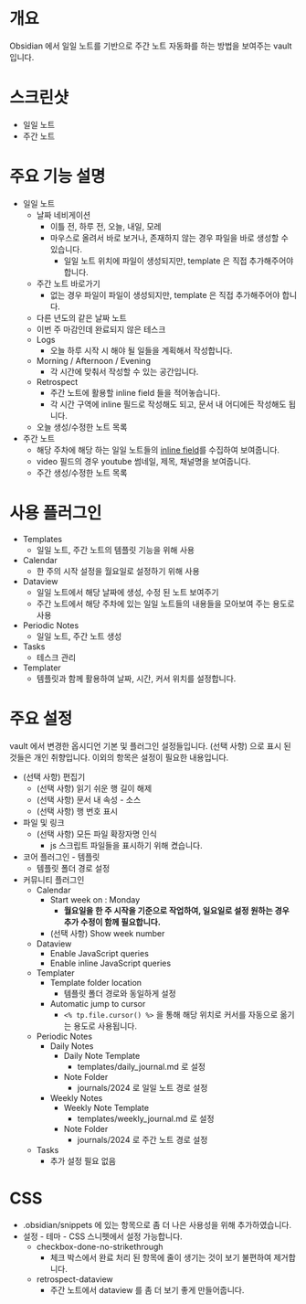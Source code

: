 # 개요

Obsidian 에서 일일 노트를 기반으로 주간 노트 자동화를 하는 방법을 보여주는 vault 입니다.

# 스크린샷
- 일일 노트
- 주간 노트

# 주요 기능 설명
- 일일 노트
	- 날짜 네비게이션
		- 이틀 전, 하루 전, 오늘, 내일, 모레
		- 마우스로 올려서 바로 보거나, 존재하지 않는 경우 파일을 바로 생성할 수 있습니다.
			- 일일 노트 위치에 파일이 생성되지만, template 은 직접 추가해주어야 합니다.
	- 주간 노트 바로가기
		- 없는 경우 파일이 파일이 생성되지만, template 은 직접 추가해주어야 합니다.
	- 다른 년도의 같은 날짜 노트
	- 이번 주 마감인데 완료되지 않은 테스크
	- Logs
		- 오늘 하루 시작 시 해야 될 일들을 계획해서 작성합니다.
	- Morning / Afternoon / Evening
		- 각 시간에 맞춰서 작성할 수 있는 공간입니다.
	- Retrospect
		- 주간 노트에 활용할 inline field 들을 적어놓습니다.
		- 각 시간 구역에 inline 필드로 작성해도 되고, 문서 내 어디에든 작성해도 됩니다.
	- 오늘 생성/수정한 노트 목록
- 주간 노트
	- 해당 주차에 해당 하는 일일 노트들의 [inline field](https://blacksmithgu.github.io/obsidian-dataview/annotation/add-metadata/#inline-fields)를 수집하여 보여줍니다.
	- video 필드의 경우 youtube 썸네일, 제목, 채널명을 보여줍니다.
	- 주간 생성/수정한 노트 목록

# 사용 플러그인

- Templates
	- 일일 노트, 주간 노트의 템플릿 기능을 위해 사용
- Calendar
	- 한 주의 시작 설정을 월요일로 설정하기 위해 사용
- Dataview
	- 일일 노트에서 해당 날짜에 생성, 수정 된 노트 보여주기
	- 주간 노트에서 해당 주차에 있는 일일 노트들의 내용들을 모아보여 주는 용도로 사용
- Periodic Notes
	- 일일 노트, 주간 노트 생성
- Tasks
	- 테스크 관리
- Templater
	- 템플릿과 함께 활용하여 날짜, 시간, 커서 위치를 설정합니다.

# 주요 설정

vault 에서 변경한 옵시디언 기본 및 플러그인 설정들입니다.
(선택 사항) 으로 표시 된 것들은 개인 취향입니다.
이외의 항목은 설정이 필요한 내용입니다.

- (선택 사항) 편집기
	- (선택 사항) 읽기 쉬운 행 길이 해제
	- (선택 사항) 문서 내 속성 - 소스
	- (선택 사항) 행 번호 표시
- 파일 및 링크
	- (선택 사항) 모든 파일 확장자명 인식
		- js 스크립트 파일들을 표시하기 위해 켰습니다.
- 코어 플러그인 - 템플릿
	- 템플릿 폴더 경로 설정
- 커뮤니티 플러그인
	- Calendar
		- Start week on : Monday
			- **월요일을 한 주 시작을 기준으로 작업하여, 일요일로 설정 원하는 경우 추가 수정이 함께 필요합니다.**
		- (선택 사항) Show week number
	- Dataview
		- Enable JavaScript queries
		- Enable inline JavaScript queries
	- Templater
		- Template folder location
			- 템플릿 폴더 경로와 동일하게 설정
		- Automatic jump to cursor
			- `<% tp.file.cursor() %>` 을 통해 해당 위치로 커서를 자동으로 옮기는 용도로 사용됩니다.
	- Periodic Notes
		- Daily Notes
			- Daily Note Template
				- templates/daily_journal.md 로 설정
			- Note Folder
				- journals/2024 로 일일 노트 경로 설정
		- Weekly Notes
			- Weekly Note Template
				- templates/weekly_journal.md 로 설정
			- Note Folder
				- journals/2024 로 주간 노트 경로 설정
	- Tasks
		- 추가 설정 필요 없음

# CSS

- .obsidian/snippets 에 있는 항목으로 좀 더 나은 사용성을 위해 추가하였습니다.
- 설정 - 테마 - CSS 스니펫에서 설정 가능합니다.
	- checkbox-done-no-strikethrough
		- 체크 박스에서 완료 처리 된 항목에 줄이 생기는 것이 보기 불편하여 제거합니다.
	- retrospect-dataview
		- 주간 노트에서 dataview 를 좀 더 보기 좋게 만들어줍니다.
